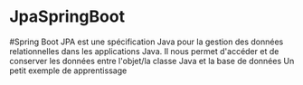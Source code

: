 # JpaSpringBoot
#Spring Boot JPA est une spécification Java pour la gestion des données relationnelles dans les applications Java. 
Il nous permet d'accéder et de conserver les données entre l'objet/la classe Java et la base de données 
Un petit exemple de apprentissage 
